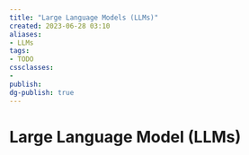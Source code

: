 ```yaml
---
title: "Large Language Models (LLMs)"
created: 2023-06-28 03:10
aliases: 
- LLMs
tags:
- TODO
cssclasses:
- 
publish:
dg-publish: true
---
```


<!-- 
tags: 
-->

<!--internal
parent:: [[]]
child:: [[]]
related:: [[]]
-->

<!--external
- []()
-->

# Large Language Model (LLMs)
